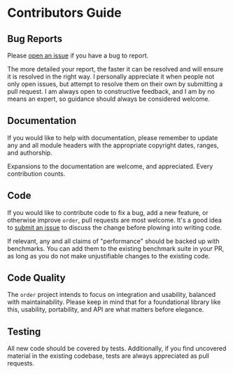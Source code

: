 # Contributors Guide

## Bug Reports

Please [open an issue](https://github.com/emilypi/order/issues/new) if you have a bug to report.

The more detailed your report, the faster it can be resolved and will ensure it
is resolved in the right way. I personally appreciate it when people not only open
issues, but attempt to resolve them on their own by submitting a pull request. I am
always open to constructive feedback, and I am by no means an expert, so guidance
should always be considered welcome.

## Documentation

If you would like to help with documentation, please remember to update any and
all module headers with the appropriate copyright dates, ranges, and authorship.

Expansions to the documentation are welcome, and appreciated. Every contribution counts.

## Code

If you would like to contribute code to fix a bug, add a new feature, or
otherwise improve `order`, pull requests are most welcome. It's a good idea to
[submit an issue](https://github.com/emilypi/order/issues/new) to
discuss the change before plowing into writing code.

If relevant, any and all claims of "performance" should be backed up with benchmarks. You can
add them to the existing benchmark suite in your PR, as long as you do not make
unjustifiable changes to the existing code.

## Code Quality

The `order` project intends to focus on integration and usability,
balanced with maintainability. Please keep in mind that for a foundational
library like this, usability, portability, and API are what matters before
elegance.

## Testing

All new code should be covered by tests. Additionally, if you find uncovered material
in the existing codebase, tests are always appreciated as pull requests.
